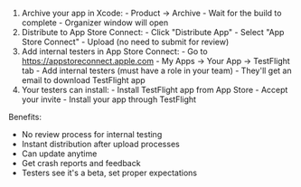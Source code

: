   1. Archive your app in Xcode:
    - Product → Archive
    - Wait for the build to complete
    - Organizer window will open
  2. Distribute to App Store Connect:
    - Click "Distribute App"
    - Select "App Store Connect"
    - Upload (no need to submit for review)
  3. Add internal testers in App Store Connect:
    - Go to https://appstoreconnect.apple.com
    - My Apps → Your App → TestFlight tab
    - Add internal testers (must have a role in your team)
    - They'll get an email to download TestFlight app
  4. Your testers can install:
    - Install TestFlight app from App Store
    - Accept your invite
    - Install your app through TestFlight

  Benefits:
  - No review process for internal testing
  - Instant distribution after upload processes
  - Can update anytime
  - Get crash reports and feedback
  - Testers see it's a beta, set proper expectations